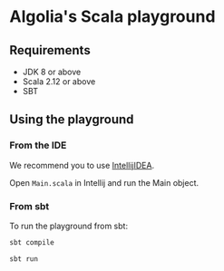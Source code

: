 # Algolia's Scala playground


## Requirements

- JDK 8 or above
- Scala 2.12 or above
- SBT

## Using the playground

### From the IDE

We recommend you to use [IntellijIDEA](https://www.jetbrains.com/idea/).

Open `Main.scala` in Intellij and run the Main object.

### From sbt

To run the playground from sbt:


```bash
sbt compile

sbt run
```